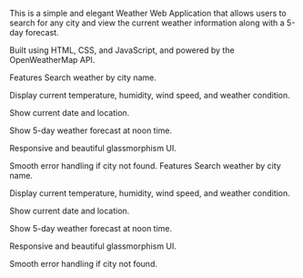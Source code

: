 This is a simple and elegant Weather Web Application that allows users to search for any city and view the current weather information along with a 5-day forecast.

Built using HTML, CSS, and JavaScript, and powered by the OpenWeatherMap API.

Features
Search weather by city name.

Display current temperature, humidity, wind speed, and weather condition.

Show current date and location.

Show 5-day weather forecast at noon time.

Responsive and beautiful glassmorphism UI.

Smooth error handling if city not found.
Features
Search weather by city name.

Display current temperature, humidity, wind speed, and weather condition.

Show current date and location.

Show 5-day weather forecast at noon time.

Responsive and beautiful glassmorphism UI.

Smooth error handling if city not found.

